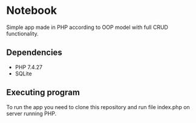 # Notebook

Simple app made in PHP according to OOP model with full CRUD functionality.

## Dependencies

* PHP 7.4.27
* SQLite

## Executing program

To run the app you need to clone this repository and run file index.php on server running PHP.
